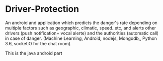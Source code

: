 # Driver-Protection
An android and application which predicts the danger's rate depending on multiple factors such as geographic, climatic, speed..etc, and alerts other drivers (push notification+ vocal alerte) and the authorities (automatic call) in case of danger. (Machine Learning, Android, nodejs, Mongodb,, Python 3.6, socketiO for the chat room).

This is the java android part
